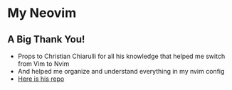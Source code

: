 # My Neovim
## A Big Thank You!
* Props to Christian Chiarulli for all his knowledge that helped me switch from Vim to Nvim
* And helped me organize and understand everything in my nvim config
* [Here is his repo](https://github.com/ChristianChiarulli/nvim)

